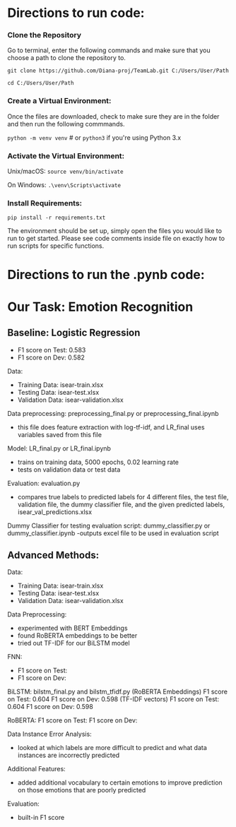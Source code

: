 # Directions to run code:

### Clone the Repository

Go to terminal, enter the following commands and make sure that you choose a path to clone the repository to.

`git clone https://github.com/Diana-proj/TeamLab.git C:/Users/User/Path`

`cd C:/Users/User/Path`

### Create a Virtual Environment:

Once the files are downloaded, check to make sure they are in the folder and then run the following commmands.

`python -m venv venv`  # or `python3` if you're using Python 3.x

### Activate the Virtual Environment:

Unix/macOS: `source venv/bin/activate`

On Windows: `.\venv\Scripts\activate`

### Install Requirements:

`pip install -r requirements.txt`

The environment should be set up, simply open the files you would like to run to get started. Please see code comments inside file on exactly how to run scripts for specific functions.

# Directions to run the .pynb code:

# Our Task: Emotion Recognition

## Baseline: Logistic Regression
- F1 score on Test: 0.583
- F1 score on Dev: 0.582

Data:
- Training Data: isear-train.xlsx
- Testing Data: isear-test.xlsx
- Validation Data: isear-validation.xlsx

Data preprocessing: preprocessing_final.py or preprocessing_final.ipynb
- this file does feature extraction with log-tf-idf, and LR_final uses variables saved from this file

Model: LR_final.py or LR_final.ipynb
- trains on training data, 5000 epochs, 0.02 learning rate
- tests on validation data or test data

Evaluation: evaluation.py
- compares true labels to predicted labels for 4 different files, the test file, validation file, the dummy classifier file, and the given predicted labels, isear_val_predictions.xlsx

Dummy Classifier for testing evaluation script: dummy_classifier.py or dummy_classifier.ipynb
-outputs excel file to be used in evaluation script




## Advanced Methods: 

Data:
- Training Data: isear-train.xlsx
- Testing Data: isear-test.xlsx
- Validation Data: isear-validation.xlsx

Data Preprocessing:
- experimented with BERT Embeddings
- found RoBERTA embeddings to be better
- tried out TF-IDF for our BiLSTM model

FNN:
- F1 score on Test:
- F1 score on Dev:


BiLSTM: bilstm_final.py and bilstm_tfidf.py
(RoBERTA Embeddings)
F1 score on Test: 0.604
F1 score on Dev: 0.598
(TF-IDF vectors)
F1 score on Test: 0.604
F1 score on Dev: 0.598

RoBERTA: 
F1 score on Test:
F1 score on Dev:


Data Instance Error Analysis:
- looked at which labels are more difficult to predict and what data instances are incorrectly predicted

Additional Features:
- added additional vocabulary to certain emotions to improve prediction on those emotions that are poorly predicted

Evaluation:
- built-in F1 score
